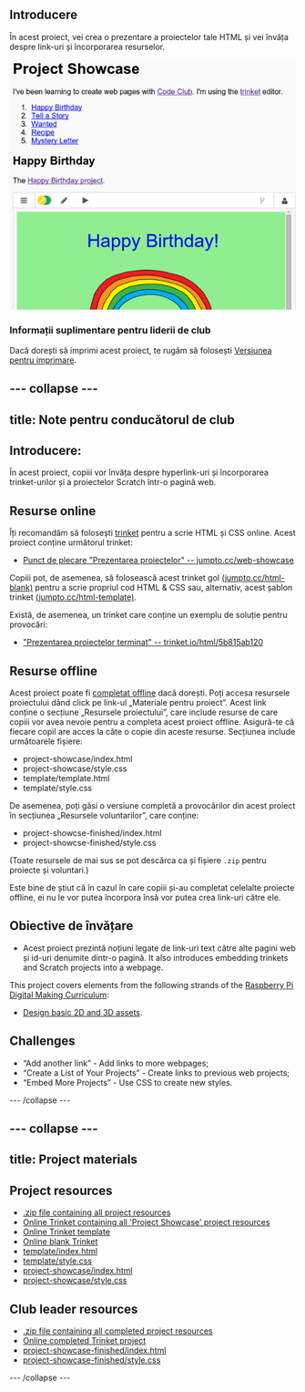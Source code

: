 ## Introducere

În acest proiect, vei crea o prezentare a proiectelor tale HTML și vei învăța despre link-uri și încorporarea resurselor.

![captură de ecran](images/showcase-intro.png)

### Informații suplimentare pentru liderii de club

Dacă dorești să imprimi acest proiect, te rugăm să folosești [Versiunea pentru imprimare](https://projects.raspberrypi.org/en/projects/project-showcase/print).

## \--- collapse \---

## title: Note pentru conducătorul de club

## Introducere:

În acest proiect, copiii vor învăța despre hyperlink-uri și încorporarea trinket-urilor și a proiectelor Scratch într-o pagină web.

## Resurse online

Îți recomandăm să folosești [trinket](https://trinket.io/) pentru a scrie HTML și CSS online. Acest proiect conține următorul trinket:

* [Punct de plecare "Prezentarea proiectelor" -- jumpto.cc/web-showcase](http://jumpto.cc/web-showcase)

Copiii pot, de asemenea, să folosească acest trinket gol [(jumpto.cc/html-blank)](http://jumpto.cc/html-blank) pentru a scrie propriul cod HTML & CSS sau, alternativ, acest șablon trinket [(jumpto.cc/html-template)](http://jumpto.cc/html-template).

Există, de asemenea, un trinket care conține un exemplu de soluție pentru provocări:

* ["Prezentarea proiectelor terminat" -- trinket.io/html/5b815ab120](https://trinket.io/html/5b815ab120)

## Resurse offline

Acest proiect poate fi [completat offline](https://www.codeclubprojects.org/en-GB/resources/webdev-working-offline/) dacă dorești. Poți accesa resursele proiectului dând click pe link-ul „Materiale pentru proiect”. Acest link conține o secțiune „Resursele proiectului”, care include resurse de care copiii vor avea nevoie pentru a completa acest proiect offline. Asigură-te că fiecare copil are acces la câte o copie din aceste resurse. Secțiunea include următoarele fișiere:

* project-showcase/index.html
* project-showcase/style.css
* template/template.html
* template/style.css

De asemenea, poți găsi o versiune completă a provocărilor din acest proiect în secțiunea „Resursele voluntarilor”, care conține:

* project-showcse-finished/index.html
* project-showcse-finished/style.css

(Toate resursele de mai sus se pot descărca ca și fișiere `.zip` pentru proiecte și voluntari.)

Este bine de știut că în cazul în care copiii și-au completat celelalte proiecte offline, ei nu le vor putea încorpora însă vor putea crea link-uri către ele.

## Obiective de învățare

* Acest proiect prezintă noțiuni legate de link-uri text către alte pagini web și id-uri denumite dintr-o pagină. It also introduces embedding trinkets and Scratch projects into a webpage. 

This project covers elements from the following strands of the [Raspberry Pi Digital Making Curriculum](http://rpf.io/curriculum):

* [Design basic 2D and 3D assets](https://www.raspberrypi.org/curriculum/design/creator).

## Challenges

* “Add another link” - Add links to more webpages;
* “Create a List of Your Projects” - Create links to previous web projects;
* “Embed More Projects” - Use CSS to create new styles.

\--- /collapse \---

## \--- collapse \---

## title: Project materials

## Project resources

* [.zip file containing all project resources](https://rpf.io/p/en/project-showcase-go)
* [Online Trinket containing all 'Project Showcase' project resources](http://jumpto.cc/web-showcase)
* [Online Trinket template](http://jumpto.cc/trinket-template)
* [Online blank Trinket](http://jumpto.cc/trinket-blank)
* [template/index.html](resources/template-index.html)
* [template/style.css](resources/template-style.css)
* [project-showcase/index.html](resources/project-showcase-index.html)
* [project-showcase/style.css](resources/project-showcase-style.css)

## Club leader resources

* [.zip file containing all completed project resources](https://rpf.io/p/en/project-showcase-go)
* [Online completed Trinket project](https://trinket.io/html/1d4d4c5ce1)
* [project-showcase-finished/index.html](resources/project-showcase-finished-index.html)
* [project-showcase-finished/style.css](resources/project-showcase-finished-style.css)

\--- /collapse \---